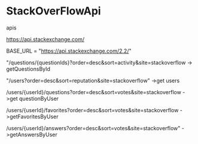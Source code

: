 # StackOverFlowApi

apis




https://api.stackexchange.com/




BASE_URL = "https://api.stackexchange.com/2.2/"


"/questions/{questionIds}?order=desc&sort=activity&site=stackoverflow -> getQuestionsById


"/users?order=desc&sort=reputation&site=stackoverflow" ->get users


/users/{userId}/questions?order=desc&sort=votes&site=stackoverflow ->get questionByUser


/users/{userId}/favorites?order=desc&sort=votes&site=stackoverflow ->getFavoritesByUser


/users/{userId}/answers?order=desc&sort=votes&site=stackoverflow" ->getAnswersByUser



